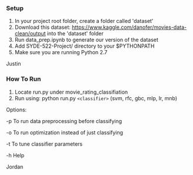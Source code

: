 ### Setup

1)  In your project root folder, create a folder called 'dataset'
2)  Download this dataset: https://www.kaggle.com/danofer/movies-data-clean/output into the 'dataset' folder
3)  Run data_prep.ipynb to generate our version of the dataset
4) Add SYDE-522-Project/ directory to your $PYTHONPATH
5) Make sure you are running Python 2.7

Justin


### How To Run

1) Locate run.py under movie_rating_classifiation
2) Run using: python run.py `<classifier>` (svm, rfc, gbc, mlp, lr, mnb)

Options:

-p
To run data preprocessing before classifying

-o
To run optimization instead of just classifying

-t
To tune classifier parameters

-h
Help

Jordan